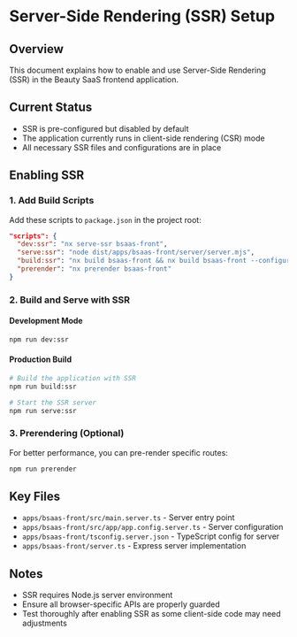 # Server-Side Rendering (SSR) Setup

## Overview
This document explains how to enable and use Server-Side Rendering (SSR) in the Beauty SaaS frontend application.

## Current Status
- SSR is pre-configured but disabled by default
- The application currently runs in client-side rendering (CSR) mode
- All necessary SSR files and configurations are in place

## Enabling SSR

### 1. Add Build Scripts
Add these scripts to `package.json` in the project root:

```json
"scripts": {
  "dev:ssr": "nx serve-ssr bsaas-front",
  "serve:ssr": "node dist/apps/bsaas-front/server/server.mjs",
  "build:ssr": "nx build bsaas-front && nx build bsaas-front --configuration=production && nx server bsaas-front --configuration=production",
  "prerender": "nx prerender bsaas-front"
}
```

### 2. Build and Serve with SSR

#### Development Mode
```bash
npm run dev:ssr
```

#### Production Build
```bash
# Build the application with SSR
npm run build:ssr

# Start the SSR server
npm run serve:ssr
```

### 3. Prerendering (Optional)
For better performance, you can pre-render specific routes:
```bash
npm run prerender
```

## Key Files
- `apps/bsaas-front/src/main.server.ts` - Server entry point
- `apps/bsaas-front/src/app/app.config.server.ts` - Server configuration
- `apps/bsaas-front/tsconfig.server.json` - TypeScript config for server
- `apps/bsaas-front/server.ts` - Express server implementation

## Notes
- SSR requires Node.js server environment
- Ensure all browser-specific APIs are properly guarded
- Test thoroughly after enabling SSR as some client-side code may need adjustments
